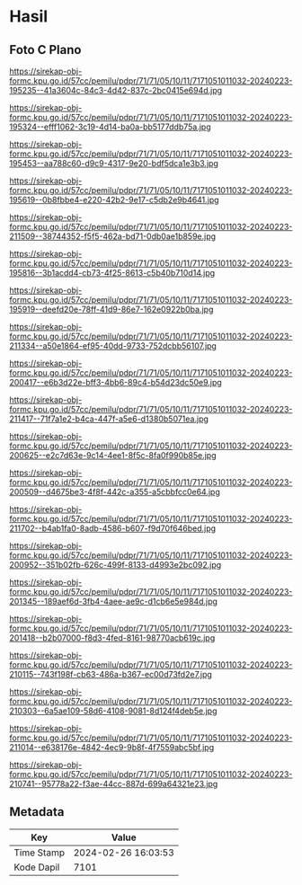 # Hasil

## Foto C Plano

https://sirekap-obj-formc.kpu.go.id/57cc/pemilu/pdpr/71/71/05/10/11/7171051011032-20240223-195235--41a3604c-84c3-4d42-837c-2bc0415e694d.jpg

https://sirekap-obj-formc.kpu.go.id/57cc/pemilu/pdpr/71/71/05/10/11/7171051011032-20240223-195324--efff1062-3c19-4d14-ba0a-bb5177ddb75a.jpg

https://sirekap-obj-formc.kpu.go.id/57cc/pemilu/pdpr/71/71/05/10/11/7171051011032-20240223-195453--aa788c60-d9c9-4317-9e20-bdf5dca1e3b3.jpg

https://sirekap-obj-formc.kpu.go.id/57cc/pemilu/pdpr/71/71/05/10/11/7171051011032-20240223-195619--0b8fbbe4-e220-42b2-9e17-c5db2e9b4641.jpg

https://sirekap-obj-formc.kpu.go.id/57cc/pemilu/pdpr/71/71/05/10/11/7171051011032-20240223-211509--38744352-f5f5-462a-bd71-0db0ae1b859e.jpg

https://sirekap-obj-formc.kpu.go.id/57cc/pemilu/pdpr/71/71/05/10/11/7171051011032-20240223-195816--3b1acdd4-cb73-4f25-8613-c5b40b710d14.jpg

https://sirekap-obj-formc.kpu.go.id/57cc/pemilu/pdpr/71/71/05/10/11/7171051011032-20240223-195919--deefd20e-78ff-41d9-86e7-162e0922b0ba.jpg

https://sirekap-obj-formc.kpu.go.id/57cc/pemilu/pdpr/71/71/05/10/11/7171051011032-20240223-211334--a50e1864-ef95-40dd-9733-752dcbb56107.jpg

https://sirekap-obj-formc.kpu.go.id/57cc/pemilu/pdpr/71/71/05/10/11/7171051011032-20240223-200417--e6b3d22e-bff3-4bb6-89c4-b54d23dc50e9.jpg

https://sirekap-obj-formc.kpu.go.id/57cc/pemilu/pdpr/71/71/05/10/11/7171051011032-20240223-211417--71f7a1e2-b4ca-447f-a5e6-d1380b5071ea.jpg

https://sirekap-obj-formc.kpu.go.id/57cc/pemilu/pdpr/71/71/05/10/11/7171051011032-20240223-200625--e2c7d63e-9c14-4ee1-8f5c-8fa0f990b85e.jpg

https://sirekap-obj-formc.kpu.go.id/57cc/pemilu/pdpr/71/71/05/10/11/7171051011032-20240223-200509--d4675be3-4f8f-442c-a355-a5cbbfcc0e64.jpg

https://sirekap-obj-formc.kpu.go.id/57cc/pemilu/pdpr/71/71/05/10/11/7171051011032-20240223-211702--b4ab1fa0-8adb-4586-b607-f9d70f646bed.jpg

https://sirekap-obj-formc.kpu.go.id/57cc/pemilu/pdpr/71/71/05/10/11/7171051011032-20240223-200952--351b02fb-626c-499f-8133-d4993e2bc092.jpg

https://sirekap-obj-formc.kpu.go.id/57cc/pemilu/pdpr/71/71/05/10/11/7171051011032-20240223-201345--189aef6d-3fb4-4aee-ae9c-d1cb6e5e984d.jpg

https://sirekap-obj-formc.kpu.go.id/57cc/pemilu/pdpr/71/71/05/10/11/7171051011032-20240223-201418--b2b07000-f8d3-4fed-8161-98770acb619c.jpg

https://sirekap-obj-formc.kpu.go.id/57cc/pemilu/pdpr/71/71/05/10/11/7171051011032-20240223-210115--743f198f-cb63-486a-b367-ec00d73fd2e7.jpg

https://sirekap-obj-formc.kpu.go.id/57cc/pemilu/pdpr/71/71/05/10/11/7171051011032-20240223-210303--6a5ae109-58d6-4108-9081-8d124f4deb5e.jpg

https://sirekap-obj-formc.kpu.go.id/57cc/pemilu/pdpr/71/71/05/10/11/7171051011032-20240223-211014--e638176e-4842-4ec9-9b8f-4f7559abc5bf.jpg

https://sirekap-obj-formc.kpu.go.id/57cc/pemilu/pdpr/71/71/05/10/11/7171051011032-20240223-210741--95778a22-f3ae-44cc-887d-699a64321e23.jpg


## Metadata

| Key        | Value               |
| ---------- | ------------------- |
| Time Stamp | 2024-02-26 16:03:53 |
| Kode Dapil | 7101                |



